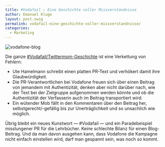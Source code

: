 ```yaml
---
title: #Vodafail — Eine Geschichte voller Missverständnisse
author: Emanuel Kluge
layout: post.swig
permalink: vodafail-eine-geschichte-voller-missverstandnisse/
categories:
  - Marketing
---
```


<noscript data-src="/wp-content/uploads/2009/07/vodafone_blog.jpg" data-alt="vodafone-blog">
<img src="/wp-content/uploads/2009/07/vodafone_blog.jpg" alt="vodafone-blog">
</noscript>

Die ganze [#Vodafail/Twittermom-Geschichte][vodafone] ist eine Verkettung von Fehlern:

  * Ute Hamelmann schreibt einen platten PR-Text und verhökert damit ihre Glaubwürdigkeit.
  * Die PR-Verantwortlichen bei Vodafone freuen sich über einen Beitrag von jemandem mit Authentizität, denken aber nicht darüber nach, wie der Text bei der Zielgruppe aufgenommen werden könnte und ob die Authentizität der Verfasserin auch im Beitrag transportiert wird.
  * Ein wütender Mob fällt in den Kommentaren über den Beitrag her, selbstgerecht/-gefällig bis zur Unerträglichkeit und so unsachlich wie möglich.

Übrig bleibt ein neues Kunstwort &mdash; #Vodafail &mdash; und ein Paradebeispiel misslungener PR für die Lehrbücher. Keine schlechte Bilanz für einen Blog-Beitrag. Und da man davon ausgehen kann, dass Vodafone die Kampagne nicht einfach einstellen wird, darf man gespannt sein, was noch so kommt.

[vodafone]: http://blog.vodafone.de/2009/07/20/twittermom/ "Vodafone-Blog: Twittermom"
